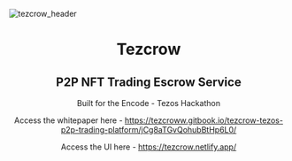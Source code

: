 ![tezcrow_header](https://cdn.discordapp.com/attachments/965725061413740628/965772476594409512/Tezcrow-Icon.jpg)<div id="header" align="center">

# Tezcrow
## P2P NFT Trading Escrow Service

Built for the Encode - Tezos Hackathon

Access the whitepaper here - https://tezcroww.gitbook.io/tezcrow-tezos-p2p-trading-platform/jCg8aTGvQohubBtHp6L0/

Access the UI here - https://tezcrow.netlify.app/
